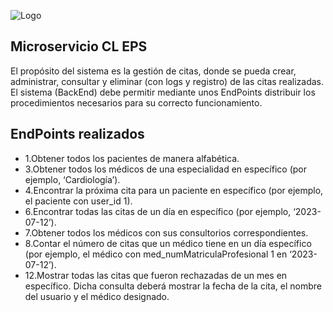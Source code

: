 
![Logo](https://file.notion.so/f/f/8d0fd571-8a0f-45e2-8fc5-1a83818f8fc5/8b5d6e5a-6830-4bb5-8316-2893e26e89e0/giphy_(1).gif?id=a721350d-c63d-4dc1-a87e-c0b0c371d684&table=block&spaceId=8d0fd571-8a0f-45e2-8fc5-1a83818f8fc5&expirationTimestamp=1694786400000&signature=ZhKEqI9m5GyKzmv9bLW0KQ6kopdk57Rq5Ay9RznN0hI)


## Microservicio CL EPS

El propósito del sistema es la gestión de citas, donde se pueda crear, administrar, consultar y eliminar (con logs y registro) de las citas realizadas. El sistema (BackEnd) debe permitir mediante unos EndPoints distribuir los procedimientos necesarios para su correcto funcionamiento.


## EndPoints realizados

- 1.Obtener todos los pacientes de manera alfabética.
- 3.Obtener todos los médicos de una especialidad en específico (por ejemplo, ‘Cardiología’).
- 4.Encontrar la próxima cita para un paciente en específico (por ejemplo, el paciente con user_id 1).
- 6.Encontrar todas las citas de un día en específico (por ejemplo, ‘2023-07-12’).
- 7.Obtener todos los médicos con sus consultorios correspondientes.
- 8.Contar el número de citas que un médico tiene en un día específico (por ejemplo, el médico con med_numMatriculaProfesional 1 en ‘2023-07-12’).
- 12.Mostrar todas las citas que fueron rechazadas de un mes en específico. Dicha consulta deberá mostrar la fecha de la cita, el nombre del usuario y el médico designado.

